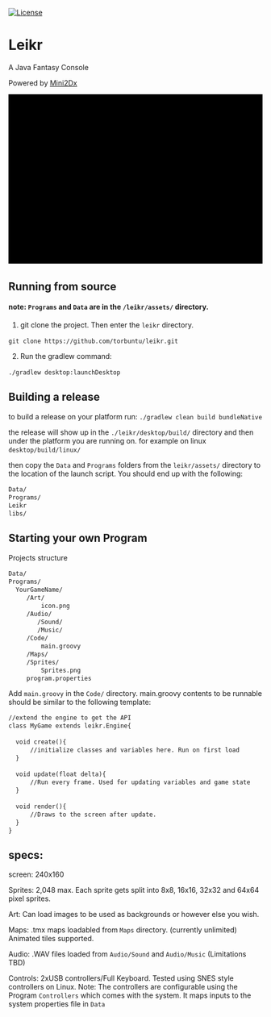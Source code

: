 [![License](https://img.shields.io/badge/License-Apache%202.0-blue.svg)](https://opensource.org/licenses/Apache-2.0)
# Leikr
A Java Fantasy Console

Powered by [Mini2Dx](https://mini2dx.org/)

![](title_menu.gif?raw=true)

## Running from source 

#### note: `Programs` and `Data` are in the `/leikr/assets/` directory. 

1. git clone the project. Then enter the `leikr` directory.

`git clone https://github.com/torbuntu/leikr.git`

2. Run the gradlew command: 

`./gradlew desktop:launchDesktop`

## Building a release 

to build a release on your platform run: `./gradlew clean build bundleNative`

the release will show up in the `./leikr/desktop/build/` directory and then under the platform you are running on.
for example on linux `desktop/build/linux/`

then copy the `Data` and `Programs` folders from the `leikr/assets/` directory to the location of the launch script. You should end up with the following:

```
Data/
Programs/
Leikr
libs/
```



## Starting your own Program

Projects structure
```
Data/
Programs/
  YourGameName/
     /Art/
         icon.png
     /Audio/
        /Sound/
        /Music/
     /Code/ 
         main.groovy
     /Maps/
     /Sprites/
         Sprites.png
     program.properties
```

Add `main.groovy` in the `Code/` directory. 
main.groovy contents to be runnable should be similar to the following template:

```
//extend the engine to get the API 
class MyGame extends leikr.Engine{

  void create(){
      //initialize classes and variables here. Run on first load
  }
  
  void update(float delta){
      //Run every frame. Used for updating variables and game state
  }
  
  void render(){
      //Draws to the screen after update.
  }
}

```


## specs:

screen: 240x160

Sprites: 2,048 max. Each sprite gets split into 8x8, 16x16, 32x32 and 64x64 pixel sprites.

Art: Can load images to be used as backgrounds or however else you wish.

Maps: .tmx maps loadabled from `Maps` directory. (currently unlimited) Animated tiles supported.

Audio: .WAV files loaded from `Audio/Sound` and `Audio/Music`  (Limitations TBD)

Controls: 2xUSB controllers/Full Keyboard. Tested using SNES style controllers on Linux. Note: The controllers are configurable using the Program `Controllers` which comes with the system. It maps inputs to the system properties file in `Data`
